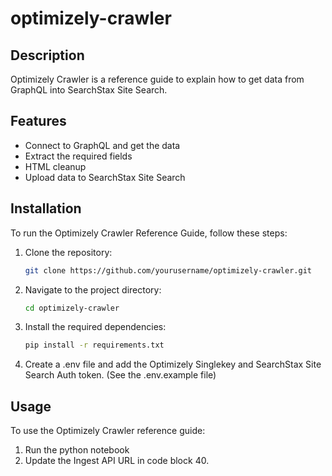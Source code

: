 # optimizely-crawler

## Description
Optimizely Crawler is a reference guide to explain how to get data from GraphQL into SearchStax Site Search.

## Features
- Connect to GraphQL and get the data
- Extract the required fields
- HTML cleanup
- Upload data to SearchStax Site Search

## Installation
To run the Optimizely Crawler Reference Guide, follow these steps:

1. Clone the repository:
    ```sh
    git clone https://github.com/yourusername/optimizely-crawler.git
    ```
2. Navigate to the project directory:
    ```sh
    cd optimizely-crawler
    ```
3. Install the required dependencies:
    ```sh
    pip install -r requirements.txt
    ```
4. Create a .env file and add the Optimizely Singlekey and SearchStax Site Search Auth token. (See the .env.example file)
   
   

## Usage
To use the Optimizely Crawler reference guide:
1. Run the python notebook
2. Update the Ingest API URL in code block 40.
